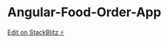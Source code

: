 # Angular-Food-Order-App

[Edit on StackBlitz ⚡️](https://stackblitz.com/edit/stackblitz-starters-daddf5)